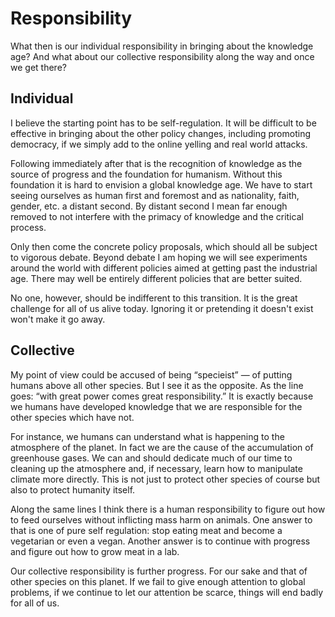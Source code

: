 # Responsibility

What then is our individual responsibility in bringing about the knowledge age? And what about our collective responsibility along the way and once we get there?


## Individual

I believe the starting point has to be self-regulation. It will be difficult to be effective in bringing about the other policy changes, including promoting democracy, if we simply add to the online yelling and real world attacks.

Following immediately after that is the recognition of knowledge as the source of progress and the foundation for humanism. Without this foundation it is hard to envision a global knowledge age. We have to start seeing ourselves as human first and foremost and as nationality, faith, gender, etc. a distant second. By distant second I mean far enough removed to not interfere with the primacy of knowledge and the critical process.

Only then come the concrete policy proposals, which should all be subject to vigorous debate. Beyond debate I am hoping we will see experiments around the world with different policies aimed at getting past the industrial age. There may well be entirely different policies that are better suited.

No one, however, should be indifferent to this transition. It is the great challenge for all of us alive today. Ignoring it or pretending it doesn&apos;t exist won&apos;t make it go away.


## Collective

My point of view could be accused of being &ldquo;specieist&rdquo; — of putting humans above all other species. But I see it as the opposite. As the line goes: &ldquo;with great power comes great responsibility.&rdquo; It is exactly because we humans have developed knowledge that we are responsible for the other species which have not.

For instance, we humans can understand what is happening to the atmosphere of the planet. In fact we are the cause of the accumulation of greenhouse gases. We can and should dedicate much of our time to cleaning up the atmosphere and, if necessary, learn how to manipulate climate more directly. This is not just to protect other species of course but also to protect humanity itself.

Along the same lines I think there is a human responsibility to figure out how to feed ourselves without inflicting mass harm on animals. One answer to that is one of pure self regulation: stop eating meat and become a vegetarian or even a vegan. Another answer is to continue with progress and figure out how to grow meat in a lab.

Our collective responsibility is further progress. For our sake and that of other species on this planet. If we fail to give enough attention to global problems, if we continue to let our attention be scarce, things will end badly for all of us.

